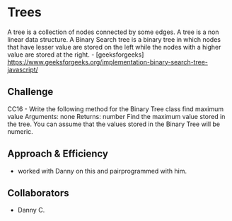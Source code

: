 # Trees

A tree is a collection of nodes connected by some edges. A tree is a non linear data structure. A Binary Search tree is a binary tree in which nodes that have lesser value are stored on the left while the nodes with a higher value are stored at the right. - [geeksforgeeks] <https://www.geeksforgeeks.org/implementation-binary-search-tree-javascript/>

## Challenge

CC16 - Write the following method for the Binary Tree class
find maximum value
Arguments: none
Returns: number
Find the maximum value stored in the tree. You can assume that the values stored in the Binary Tree will be numeric.

## Approach & Efficiency

- worked with Danny on this and pairprogrammed with him.

## Collaborators

- Danny C.
